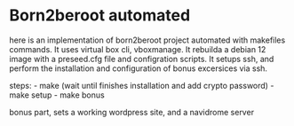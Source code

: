 # Born2beroot automated

here is an implementation of born2beroot project automated with makefiles commands.
It uses virtual box cli, vboxmanage.
It rebuilda a debian 12 image with a preseed.cfg file and configration scripts.
It setups ssh, and perform the installation and configuration of bonus excersices via ssh.

steps:
	- make (wait until finishes installation and add crypto password)
	- make setup
	- make bonus

bonus part, sets a working wordpress site, and a navidrome server

